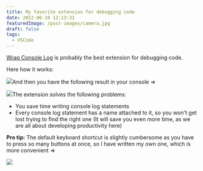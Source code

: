 ```yaml
---
title: My favorite extension for debugging code
date: 2022-06-18 12:13:31
featuredImage: /post-images/camera.jpg
draft: false
tags:
  - VSCode
---
```


[Wrap Console Log](https://marketplace.visualstudio.com/items?itemName=midnightsyntax.vscode-wrap-console-log) is probably the best extension for debugging code.

Here how it works:

![](http://localhost/wordpress/wp-content/uploads/2022/06/console-log-wrap-in-action.gif)And then you have the following result in your console =&gt;

![](http://localhost/wordpress/wp-content/uploads/2022/06/image-1-1024x381.png)The extension solves the following problems:

- You save time writing console log statements
- Every console log statement has a name attached to it, so you won't get lost trying to find the right one (It will save you even more time, as we are all about developing productivity here)

**Pro tip:** The default keyboard shortcut is slightly cumbersome as you have to press so many buttons at once, so I have written my own one, which is more convenient =&gt;

![](http://localhost/wordpress/wp-content/uploads/2022/06/image-1024x386.png)
